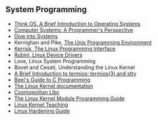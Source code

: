## System Programming 

- [Think OS. A Brief Introduction to Operating Systems](https://greenteapress.com/thinkos/thinkos.pdf)
- [Computer Systems: A Programmer's Perspective](https://csapp.cs.cmu.edu/)
- [Dive into Systems](https://diveintosystems.org/singlepage/)
- Kernighan and Pike, [The Unix Programming Environment](https://www.cs.princeton.edu/~bwk/upe/upe.html)
- [Kerrisk, The Linux Programming Interface](https://man7.org/tlpi/)
- [Rubini, Linux Device Drivers](https://lwn.net/Kernel/LDD3/)
- Love, Linux System Programming
- Bovet and Cesati, Understanding the Linux Kernel
- [A Brief Introduction to termios: termios(3) and stty](https://blog.nelhage.com/2009/12/a-brief-introduction-to-termios-termios3-and-stty/)
- [Beej's Guide to C Programming](https://beej.us/guide/bgc/)
- [The Linux Kernel documentation](https://www.kernel.org/doc/html/latest/)
- [Cosmopolitan Libc](https://justine.lol/cosmopolitan/functions.html)
- [The Linux Kernel Module Programming Guide](https://sysprog21.github.io/lkmpg/)
- [Linux Kernel Teaching](https://linux-kernel-labs.github.io/refs/heads/master/index.html)
- [Linux Hardening Guide](https://madaidans-insecurities.github.io/guides/linux-hardening.html)
